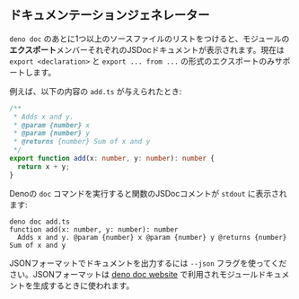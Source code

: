 <!-- ## Documentation Generator -->
## ドキュメンテーションジェネレーター

<!--
`deno doc` followed by a list of one or more source files will print the JSDoc
documentation for each of the module's **exported** members. Currently, only
exports in the style `export <declaration>` and `export ... from ...` are
supported.
-->
`deno doc` のあとに1つ以上のソースファイルのリストをつけると、モジュールの**エクスポート**メンバーそれぞれのJSDocドキュメントが表示されます。現在は `export <declaration>` と `export ... from ...` の形式のエクスポートのみサポートします。

<!-- For example, given a file `add.ts` with the contents: -->
例えば、以下の内容の `add.ts` が与えられたとき:

```ts
/**
 * Adds x and y.
 * @param {number} x
 * @param {number} y
 * @returns {number} Sum of x and y
 */
export function add(x: number, y: number): number {
  return x + y;
}
```

<!-- Running the Deno `doc` command, prints the function's JSDoc comment to `stdout`: -->
Denoの `doc` コマンドを実行すると関数のJSDocコメントが `stdout` に表示されます:

```shell
deno doc add.ts
function add(x: number, y: number): number
  Adds x and y. @param {number} x @param {number} y @returns {number} Sum of x and y
```

<!--
Use the `--json` flag to output the documentation in JSON format. This JSON
format is consumed by the
[deno doc website](https://github.com/denoland/doc_website) and used to generate
module documentation.
-->
JSONフォーマットでドキュメントを出力するには `--json` フラグを使ってください。JSONフォーマットは [deno doc website](https://github.com/denoland/doc_website) で利用されモジュールドキュメントを生成するときに使われます。
